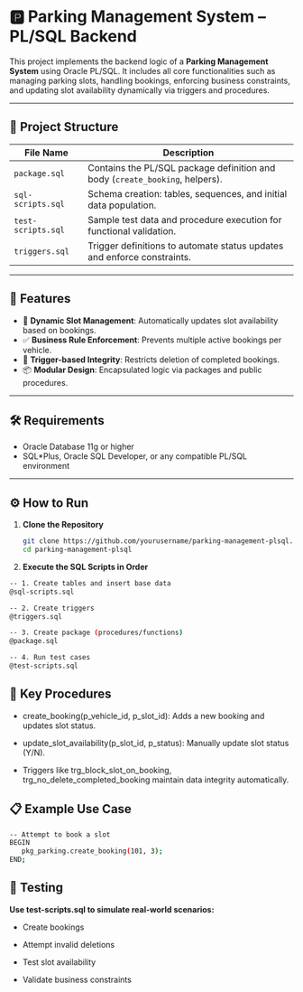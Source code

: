 # 🅿️ Parking Management System – PL/SQL Backend

This project implements the backend logic of a **Parking Management System** using Oracle PL/SQL. It includes all core functionalities such as managing parking slots, handling bookings, enforcing business constraints, and updating slot availability dynamically via triggers and procedures.

---

## 📁 Project Structure

| File Name         | Description                                                                 |
|------------------|-----------------------------------------------------------------------------|
| `package.sql`     | Contains the PL/SQL package definition and body (`create_booking`, helpers).|
| `sql-scripts.sql` | Schema creation: tables, sequences, and initial data population.           |
| `test-scripts.sql`| Sample test data and procedure execution for functional validation.        |
| `triggers.sql`    | Trigger definitions to automate status updates and enforce constraints.    |

---

## 🚀 Features

- 🔄 **Dynamic Slot Management**: Automatically updates slot availability based on bookings.
- ✅ **Business Rule Enforcement**: Prevents multiple active bookings per vehicle.
- 🛑 **Trigger-based Integrity**: Restricts deletion of completed bookings.
- 📦 **Modular Design**: Encapsulated logic via packages and public procedures.

---

## 🛠️ Requirements

- Oracle Database 11g or higher
- SQL*Plus, Oracle SQL Developer, or any compatible PL/SQL environment

---

## ⚙️ How to Run

1. **Clone the Repository**
   ```bash
   git clone https://github.com/yourusername/parking-management-plsql.git
   cd parking-management-plsql

2. **Execute the SQL Scripts in Order**
```bash
-- 1. Create tables and insert base data
@sql-scripts.sql

-- 2. Create triggers
@triggers.sql

-- 3. Create package (procedures/functions)
@package.sql

-- 4. Run test cases
@test-scripts.sql
```

## 📌 Key Procedures

- create_booking(p_vehicle_id, p_slot_id): Adds a new booking and updates slot status.

- update_slot_availability(p_slot_id, p_status): Manually update slot status (Y/N).

- Triggers like trg_block_slot_on_booking, trg_no_delete_completed_booking maintain data integrity automatically.

## 📋 Example Use Case
  ```bash
  -- Attempt to book a slot
  BEGIN
     pkg_parking.create_booking(101, 3);
  END;
```
## 🧪 Testing

**Use test-scripts.sql to simulate real-world scenarios:**

- Create bookings

- Attempt invalid deletions

- Test slot availability

- Validate business constraints

